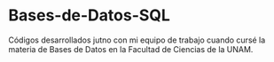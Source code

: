 # Bases-de-Datos-SQL
Códigos desarrollados jutno con mi equipo de trabajo cuando cursé la materia de Bases de Datos en la Facultad de Ciencias de la UNAM.
